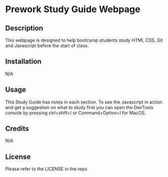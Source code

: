 # Prework Study Guide Webpage

## Description

This webpage is designed to help bootcamp students study HTMl, CSS, Git and Javascript before the start of class. 

## Installation

N/A

## Usage

This Study Guide has notes in each section. To see the Javascript in action and get a suggestion on what to study first you can open the DevTools console by pressing ctrl+shift+I or Command+Option+I for MacOS.

## Credits

N/A

## License

Please refer to the LICENSE in the repo
